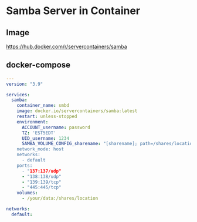 # Samba Server in Container

## Image

https://hub.docker.com/r/servercontainers/samba

## docker-compose

```yaml
---
version: "3.9"

services:
  samba:
    container_name: smbd
    image: docker.io/servercontainers/samba:latest
    restart: unless-stopped
    environment:
      ACCOUNT_username: password
      TZ: 'EST5EDT'
      UID_username: 1234
      SAMBA_VOLUME_CONFIG_sharename: "[sharename]; path=/shares/location; available = yes; browsable = yes; writable = no; read only = yes; force user>
    network_mode: host
    networks:
      - default
    ports:
      - "137:137/udp"
      - "138:138/udp"
      - "139:139/tcp"
      - "445:445/tcp"
    volumes:
      - /your/data:/shares/location

networks:
  default:
```
